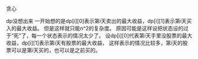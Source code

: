 贪心

dp没想出来
一开始想的是dp[i][0]表示第i天卖出的最大收益，dp[i][1]表示第i天买入的最大收益。
但是这样就只能n^2的复杂度。
原因可能是这样设把状态设的过于“死”了，每一个状态表示的情况太少了。
设dp[i][0]代表第i天手里没股票的最大收益，dp[i][1]表示第i天有股票的最大收益，
这样表示的情况比较多，第i天的股票可以是第i天买的，也可以是之前买的。